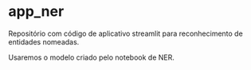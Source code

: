 # app_ner
Repositório com código de aplicativo streamlit para reconhecimento de entidades nomeadas.

Usaremos o modelo criado pelo notebook de NER.
